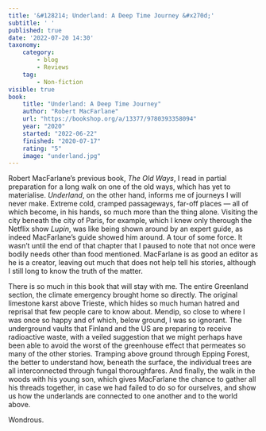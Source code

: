 ```yaml
---
title: '&#128214; Underland: A Deep Time Journey &#x270d;'
subtitle: ' '
published: true
date: '2022-07-20 14:30'
taxonomy:
    category:
        - blog
        - Reviews
    tag:
        - Non-fiction
visible: true
book:
	title: "Underland: A Deep Time Journey"
	author: "Robert MacFarlane"
	url: "https://bookshop.org/a/13377/9780393358094"
	year: "2020"
	started: "2022-06-22"
	finished: "2020-07-17"
	rating: "5"
	image: "underland.jpg"
---
```


Robert MacFarlane’s previous book, _The Old Ways_, I read in partial preparation for a long walk on one of the old ways, which has yet to materialise. _Underland_, on the other hand, informs me of journeys I will never make. Extreme cold, cramped passageways, far-off places — all of which become, in his hands, so much more than the thing alone. Visiting the city beneath the city of Paris, for example, which I knew only therough the Netflix show _Lupin_, was like being shown around by an expert guide, as indeed MacFarlane’s guide showed him around. A tour of some force. It wasn’t until the end of that chapter that I paused to note that not once were bodily needs other than food mentioned. MacFarlane is as good an editor as he is a creator, leaving out much that does not help tell his stories, although I still long to know the truth of the matter.

There is so much in this book that will stay with me. The entire Greenland section, the climate emergency brought home so directly. The original limestone karst above Trieste, which hides so much human hatred and reprisal that few people care to know about. Mendip, so close to where I was once so happy and of which, below ground, I was so ignorant. The underground vaults that Finland and the US are preparing to receive radioactive waste, with a veiled suggestion that we might perhaps have been able to avoid the worst of the greenhouse effect that permeates so many of the other stories. Tramping above ground through Epping Forest, the better to understand how, beneath the surface, the individual trees are all interconnected through fungal thoroughfares. And finally, the walk in the woods with his young son, which gives MacFarlane the chance to gather all his threads together, in case we had failed to do so for ourselves, and show us how the underlands are connected to one another and to the world above.

Wondrous.
